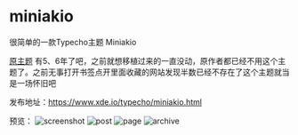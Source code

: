 # miniakio
很简单的一款Typecho主题 Miniakio

[原主题][1] 有5、6年了吧，之前就想移植过来的一直没动，原作者都已经不用这个主题了。之前无事打开书签点开里面收藏的网站发现半数已经不存在了这个主题就当是一场怀旧吧

发布地址：https://www.xde.io/typecho/miniakio.html

预览：
![screenshot](https://user-images.githubusercontent.com/7334510/86447038-53887180-bd47-11ea-9ac9-3f990ac94246.png)
![post](https://user-images.githubusercontent.com/7334510/86447027-508d8100-bd47-11ea-86ee-178f411d69ad.png)
![page](https://user-images.githubusercontent.com/7334510/86447041-54b99e80-bd47-11ea-8010-6711f83263f0.png)
![archive](https://user-images.githubusercontent.com/7334510/86447042-55eacb80-bd47-11ea-908b-006e628452e7.png)

  [1]: https://github.com/Seevil/serholiu.com
